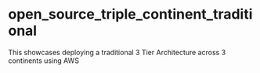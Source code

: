 # open_source_triple_continent_traditional
This showcases deploying a traditional 3 Tier Architecture across 3 continents using AWS
